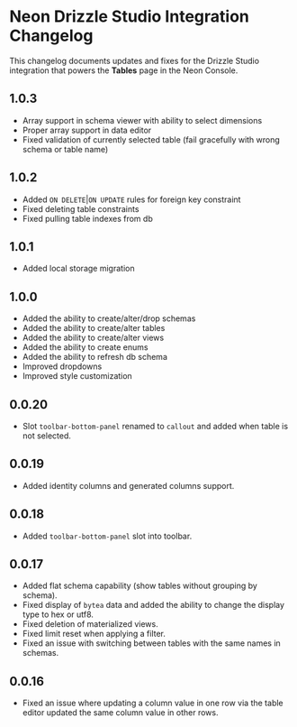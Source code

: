 # Neon Drizzle Studio Integration Changelog

This changelog documents updates and fixes for the Drizzle Studio integration that powers the **Tables** page in the Neon Console.

## 1.0.3

- Array support in schema viewer with ability to select dimensions
- Proper array support in data editor
- Fixed validation of currently selected table (fail gracefully with wrong schema or table name)

## 1.0.2

- Added `ON DELETE`|`ON UPDATE` rules for foreign key constraint
- Fixed deleting table constraints
- Fixed pulling table indexes from db

## 1.0.1

- Added local storage migration

## 1.0.0

- Added the ability to create/alter/drop schemas
- Added the ability to create/alter tables
- Added the ability to create/alter views
- Added the ability to create enums
- Added the ability to refresh db schema
- Improved dropdowns
- Improved style customization

## 0.0.20

- Slot `toolbar-bottom-panel` renamed to `callout` and added when table is not selected.

## 0.0.19

- Added identity columns and generated columns support.

## 0.0.18

- Added `toolbar-bottom-panel` slot into toolbar.

## 0.0.17

- Added flat schema capability (show tables without grouping by schema).
- Fixed display of `bytea` data and added the ability to change the display type to hex or utf8.
- Fixed deletion of materialized views.
- Fixed limit reset when applying a filter.
- Fixed an issue with switching between tables with the same names in schemas.

## 0.0.16

- Fixed an issue where updating a column value in one row via the table editor updated the same column value in other rows.
